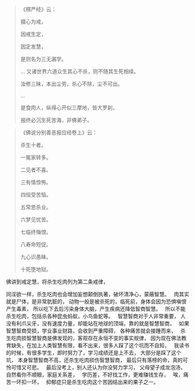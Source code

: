 > 《楞严经》云： 
> 
> 摄心为戒，
> 
> 因戒生定，
> 
> 因定发慧，
> 
> 是则名为三无漏学。
> 
> ... 又诸世界六道众生其心不杀，则不随其生死相续。
> 
> 汝修三昧，本出尘劳，杀心不除，尘不可出。
> 
> ...
> 
> 是食肉人，纵得心开似三摩地，皆大罗刹，
> 
> 报终必沉生死苦海，非佛弟子。


> 《佛说分别善恶报应经卷上》云：
> 
> 杀生十者。
> 
> 一冤家转多。
> 
> 二见者不喜。
> 
> 三有情惊怖。
> 
> 四恒受苦恼。
> 
> 五常思杀业。
> 
> 六梦见忧苦。
> 
> 七临终悔恨。
> 
> 八寿命短促。
> 
> 九心识愚昧。
> 
> 十死堕地狱。

佛讲到戒定慧，将杀生吃肉列为第二条戒律，

同淫欲一样，杀生吃肉也会增加妄想颠倒执著，破坏清净心，蒙蔽智慧。
&nbsp;
肉其实就是尸体，是非常肮脏的，
动物一般是被杀死的，临死前，身体会因为恐惧嗔恨产生毒素，
所以吃下去后污染身体大脑，产生疾病还降低智商智慧。
&nbsp;
所以不能杀生吃肉，包括杀各种昆虫蚂蚁，小鸟鱼蛇等。
&nbsp;
智慧智商对于人非常重要，
人没有利爪尖牙，没有速度力量，却能站在地球的顶端，靠的就是智慧智商，
&nbsp;
如果智慧智商受损，学业事业财路，会收到严重障碍，
各种痛苦就会接踵而来，
&nbsp;
杀生吃肉损智慧智商是佛发现的，客观存在永恒不变的事实规律，
因为现在佛法教育缺失，在加上人类智慧有限，看不出来，很多人踩了这个坑而不自知，
&nbsp;
我读书的时候，有很多学生，即时努力了，学习成绩还是上不去，
大部分是踩了这个坑，
本身智慧智商不高，还杀生吃肉损伤智慧智商，
最后只有落榜的命，真的可怜可惜又可悲。
&nbsp;
最后没考上，别人还认为你没努力学习，
父母望子成龙泡汤，自然看你不顺眼，家庭关系差，
&nbsp;
学历差，不好找工作，更难赚钱生存，
&nbsp;
唉，痛苦一环扣一环，
&nbsp;
抑郁症只是杀生吃肉这个苦因结出来的果子之一。

